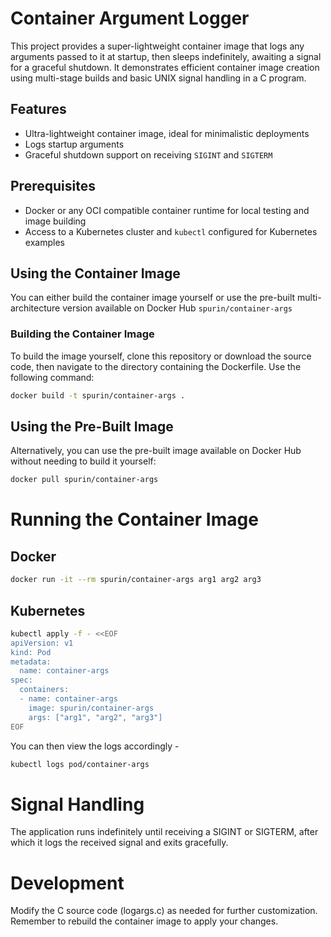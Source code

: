 # Container Argument Logger

This project provides a super-lightweight container image that logs any arguments passed to it at startup, then sleeps indefinitely, awaiting a signal for a graceful shutdown. It demonstrates efficient container image creation using multi-stage builds and basic UNIX signal handling in a C program.

## Features

- Ultra-lightweight container image, ideal for minimalistic deployments
- Logs startup arguments
- Graceful shutdown support on receiving `SIGINT` and `SIGTERM`

## Prerequisites

- Docker or any OCI compatible container runtime for local testing and image building
- Access to a Kubernetes cluster and `kubectl` configured for Kubernetes examples

## Using the Container Image

You can either build the container image yourself or use the pre-built multi-architecture version available on Docker Hub `spurin/container-args`

### Building the Container Image

To build the image yourself, clone this repository or download the source code, then navigate to the directory containing the Dockerfile. Use the following command:

```sh
docker build -t spurin/container-args .
```

## Using the Pre-Built Image

Alternatively, you can use the pre-built image available on Docker Hub without needing to build it yourself:

```sh
docker pull spurin/container-args
```

# Running the Container Image

## Docker

```sh
docker run -it --rm spurin/container-args arg1 arg2 arg3
```

## Kubernetes

```sh
kubectl apply -f - <<EOF
apiVersion: v1
kind: Pod
metadata:
  name: container-args
spec:
  containers:
  - name: container-args
    image: spurin/container-args
    args: ["arg1", "arg2", "arg3"]
EOF
```

You can then view the logs accordingly -

```sh
kubectl logs pod/container-args
```

# Signal Handling

The application runs indefinitely until receiving a SIGINT or SIGTERM, after which it logs the received signal and exits gracefully.

# Development

Modify the C source code (logargs.c) as needed for further customization. Remember to rebuild the container image to apply your changes.
